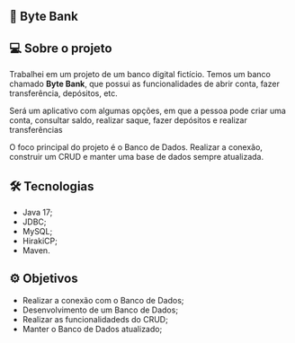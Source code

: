 ## 💸 Byte Bank

## 💻 Sobre o projeto
Trabalhei em um projeto de um banco digital fictício. Temos um banco chamado **Byte Bank**, que possui as funcionalidades de abrir conta, fazer transferência, depósitos, etc.

Será um aplicativo com algumas opções, em que a pessoa pode criar uma conta, consultar saldo, realizar saque, fazer depósitos e realizar transferências

O foco principal do projeto é o Banco de Dados. Realizar a conexão, construir um CRUD e manter uma base de dados sempre atualizada.

## 🛠 Tecnologias

- Java 17;
- JDBC;
- MySQL;
- HirakiCP;
- Maven.

## ⚙️ Objetivos

- Realizar a conexão com o Banco de Dados;
- Desenvolvimento de um Banco de Dados;
- Realizar as funcionalidadeds do CRUD;
- Manter o Banco de Dados atualizado;
